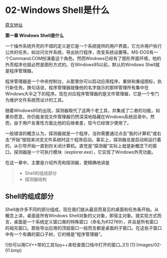 ﻿# 02-Windows Shell是什么

 [原文地址](http://blog.csdn.net/chchzh/article/details/2211475)

**第一章 Windows Shell是什么**

一个操作系统外壳的不错的定义是它是一个系统提供的用户界面，它允许用户执行公共的任务，如访问文件系统，导出执行程序，改变系统设置等。MS-DOS有一个Command.COM扮演着这个角色。然而Windows已经有了图形界面环境，他的外壳程序也就必然是图形方式的。在Windows95以前，默认的Windows Shell就是程序管理器。

程序管理器是一个中央控制台，从那里你可以启动应用程序，重排和重组图标，执行新任务。换句话说，程序管理器就像他的名字提示的那样管理所有集中在Windows大伞之下的程序。现在对应程序管理器的是文件管理器，它是一个专门为维护文件系统而设计的工具。

随着Windows95的出现，探测器取代了这两个老工具，并集成了二者的功能，如果你愿意，你仍能发现文件管理器仍然深深地隐藏在Windows系统目录中。然而，由于用户友善性方面比他的后继者差，现今已经很少使用了。

一般错误的概念认为，探测器就是一个程序，当你需要通过点击“我的计算机”或右击“开始”按钮来浏览文件系统时这个程序启动。事实上，探测器总是启动和运行着的，从引导开始一直到你关闭计算机。直觉是“探测器”实际上就是新概念下的窗口。探测器是一个可执行模块（explorer.exe），它实现了Windows外壳功能。

在这一章中，主要是介绍外壳和探测器，更精确地讲是

>* Shell的组成部分
>* 探测器结构


Shell的组成部分
----------

Shell由许多不同的部分组成，现在我们就从最显而易见的桌面和任务条开始。从概念上讲，桌面是所有Windows Shell对象的父对象，即宿主对象。就实现方式而言，桌面是一个系统定义窗口类的特殊窗口（命名为#32769），并且是所有窗口的祖先窗口。那些导出应用的顶层窗口一般而言都是桌面的子窗口。在这些子窗口中有一个有趣的窗口子树，它的根是“程序管理器”。


![你可以用CV++带的工具Spy++来检查窗口栈中打开的窗口。][1]
  [1]:(images/02-01.bmp)